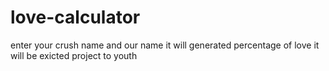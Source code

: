# love-calculator
enter your crush name and our name it will generated percentage of love it will be exicted project to youth 
